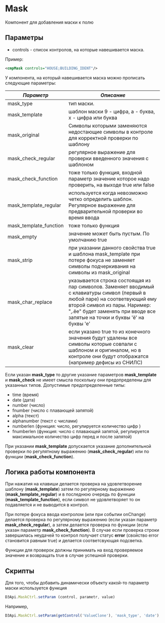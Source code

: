 # Mask

Компонент для добавления маски к полю

## Параметры

* controls - список контролов, на которые навешивается маска.

Пример:

```xml
<cmpMask controls="HOUSE;BUILDING_IDENT"/>
```

У компонента, на который навешивается маска можно прописать следующие параметры:

|*Параметр*|*Описание*|
|---|---|
|mask_type | тип маски. |
|mask_template| шаблон маски 9 - цифра, a - буква, x - цифра или буква|
|mask_original| Символы которыми заменяются недостающие символы в контроле для корректной проверки по шаблону |
|mask_check_regular|регулярное выражение для проверки введенного значения с шаблоном|
|mask_check_function|тоже только функция, входной параметр значение которое надо проверить, на выходе true или false|
|mask_template_regular|используется когда невозможно четко определить шаблон. Регулярное выражение для предварительной проверки во время ввода|
|mask_template_function|тоже только функция|
|mask_empty|значение может быть пустым. По умолчанию true|
|mask_strip|при указании данного свойства true и шаблона mask_template при потере фокуса не заменяет символы подчеркивания на символы из mask_original|
|mask_char_replace|указывается строка состоящая из пар символов. Заменяет вводимый с клавиатуры символ (первый в любой паре) на соответвующий ему второй символ из пары. Наример: ",.ёе" будет заменять при вводе все запятые на точки и буквы 'ё' на буквы 'е'|
|mask_clear|если указано true то из конечного значения будут удалены все символы которые совпали с шаблоном и оригиналом, но в контроле они будут отображатся (например дефисы из СНИЛС)|

Если указан **mask_type** то другие указание параметров **mask_template** и **mask_check** не имеет смысла поскольку они предопределены для указанных типов.
Допустимые предопределенные типы:
* time (время)
* date (дата)
* number (число)
* fnumber (число с плавающей запятой)
* alpha (текст)
* alphanumber (текст с числами)
* numberlen (функция: число, регулируется количество цифр )
* fnumberlen (функция: число с плавающей запятой, регулируется максимальное количество цифр перед и после запятой)

При указании **mask_template** допускается указание дополнительной проверки по регулятному выражению (**mask_check_regular**) или по функции (**mask_check_function**).

## Логика работы компонента

 При нажатия на клавиши делается проверка на удовлетворение шаблону (**mask_template**) затем по регулярному выражению (**mask_template_regular**) и в последнюю очередь по функции (**mask_template_function**), если символ не удовлетворяет то он подавляется и не выводится в контрол.
 
 При потере фокуса ввода контролом (или при событии onChange) делается проверка по регулярному выражению (если указан параметр **mask_check_regular**), а затем делается проверка по функции (если указан параметр **mask_check_function**). В случае если проверка строки завершилась неудачей то контрол получает статус **error** (свойство error становится равным true) и делается соответсвующая подсветка.

Функции для проверок должны принимать на вход проверяемое значение и возвращать true в случае успешной проверки.

## Скрипты

 Для того, чтобы добавить динамически объекту какой-то параметр маски используется функция
 
```js
D3Api.MaskCtrl.setParam (control, parametr, value)
```
Например,

```js
D3Api.MaskCtrl.setParam(getControl('ValueClone'), 'mask_type', 'date');
```
